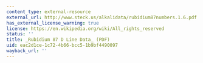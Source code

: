 ```yaml
---
content_type: external-resource
external_url: http://www.steck.us/alkalidata/rubidium87numbers.1.6.pdf
has_external_license_warning: true
license: https://en.wikipedia.org/wiki/All_rights_reserved
status: ''
title: _Rubidium 87 D Line Data_ (PDF)
uid: eac2d1ce-1c72-4b66-bcc5-1b9bf4490097
wayback_url: ''
---
```

